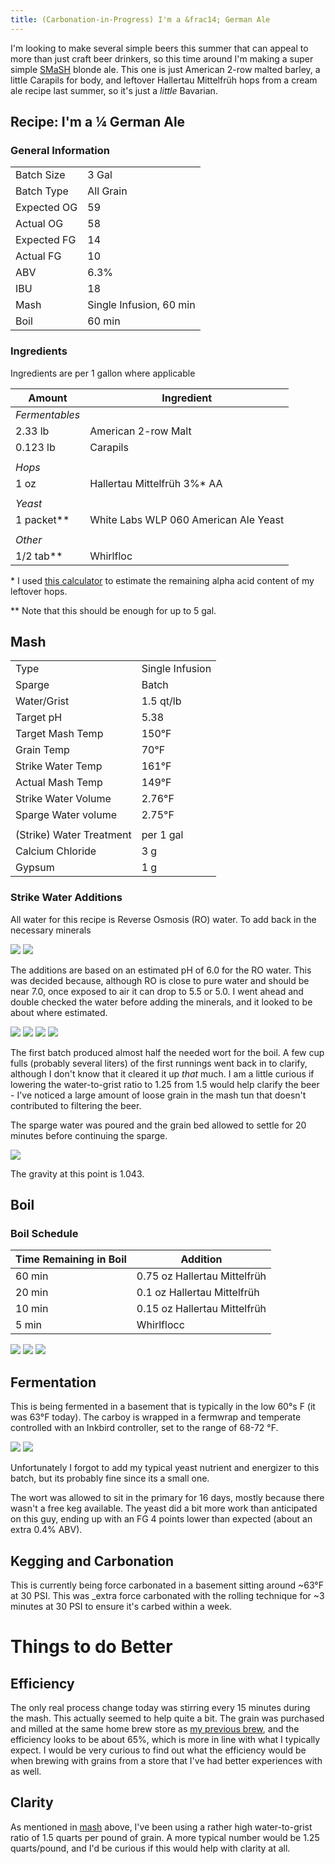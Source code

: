 ```yaml
---
title: (Carbonation-in-Progress) I'm a &frac14; German Ale
---
```


I'm looking to make several simple beers this summer that can appeal
to more than just craft beer drinkers, so this time around I'm making
a super simple [SMaSH](https://www.homebrewersassociation.org/how-to-brew/keeping-it-simple-with-smash-brewing/) blonde ale. This one is just
American 2-row malted barley, a little Carapils for body, and leftover
Hallertau Mittelfr&#252;h hops from a cream ale recipe last summer, so it's
just a _little_ Bavarian. 

## Recipe: I'm a &frac14; German Ale

### General Information

| | |
|-|-|
| Batch Size | 3 Gal |
| Batch Type | All Grain |
| Expected OG | 59 |
| Actual OG | 58 |
| Expected FG | 14 |
| Actual FG | 10 |
| ABV | 6.3% |
| IBU | 18 |
| Mash | Single Infusion, 60 min |
| Boil | 60 min |

### Ingredients

Ingredients are per 1 gallon where applicable

| Amount | Ingredient |
|-|-|
| _Fermentables_ | |
| 2.33 lb | American 2-row Malt |
| 0.123 lb | Carapils |
| | |
| _Hops_ | |
| 1 oz | Hallertau Mittelfr&#252;h 3%\* AA |
| | |
| _Yeast_ | |
| 1 packet\*\* |  White Labs WLP 060 American Ale Yeast | 
| | |
| _Other_ | |
| 1/2 tab\*\* | Whirlfloc | 

\* I used [this calculator](https://brewerslog.appspot.com/HopAlphaCalc)
to estimate the remaining alpha acid content of my leftover hops. 

\*\* Note that this should be enough for up to 5 gal.

## Mash

| | |
|-|-|
| Type | Single Infusion |
| Sparge | Batch |
| Water/Grist | 1.5 qt/lb |
| Target pH | 5.38 |
| Target Mash Temp | 150&deg;F |
| Grain Temp | 70&deg;F 
| Strike Water Temp | 161&deg;F |
| Actual Mash Temp | 149&deg;F |
| Strike Water Volume | 2.76&deg;F |
| Sparge Water volume | 2.75&deg;F |
| | |
| (Strike) Water Treatment | per 1 gal |
| Calcium Chloride | 3 g |
| Gypsum | 1 g |

### Strike Water Additions

All water for this recipe is Reverse Osmosis (RO) water. To add back in 
the necessary minerals 


<div class="grid-container">
  <img src="/images/posts/brews/2019-05-18-quarter-german/ro_ph.jpg" >
  <img src="/images/posts/brews/2019-05-18-quarter-german/water-treatment.jpg" >
</div>

The additions are based on an estimated pH of 6.0 for the RO water. This
was decided because, although RO is close to pure water and should be near
7.0, once exposed to air it can drop to 5.5 or 5.0. I went ahead and
double checked the water before adding the minerals, and it looked to be
about where estimated.

<div class="grid-container">
  <img src="/images/posts/brews/2019-05-18-quarter-german/mash_1.jpg" >
  <img src="/images/posts/brews/2019-05-18-quarter-german/mash_2.jpg" >
  <img src="/images/posts/brews/2019-05-18-quarter-german/mash_3.jpg" >
  <img src="/images/posts/brews/2019-05-18-quarter-german/mash_4.jpg" >
</div>

The first batch produced almost half the needed wort for the boil. A few cup fulls (probably several liters) of the first runnings went back in to clarify, although I don't know that it cleared it up _that_ much.
I am a little curious if lowering the water-to-grist ratio to 1.25 from 
1.5 would help clarify the beer - I've noticed a large amount of loose
grain in the mash tun that doesn't contributed to filtering the beer.

The sparge water was poured and the grain bed allowed to settle for 20 
minutes before continuing the sparge. 

<div class="grid-container">
  <img src="/images/posts/brews/2019-05-18-quarter-german/mash_5.jpg" >
</div>

The gravity at this point is 1.043.

## Boil 

### Boil Schedule

| Time Remaining in Boil | Addition |
|-|-|
| 60 min | 0.75 oz Hallertau Mittelfr&#252;h |
| 20 min | 0.1 oz Hallertau Mittelfr&#252;h | 
| 10 min | 0.15 oz Hallertau Mittelfr&#252;h |
| 5 min | Whirlflocc |

<div class="grid-container">
  <img src="/images/posts/brews/2019-05-18-quarter-german/boil_1.jpg" >
  <img src="/images/posts/brews/2019-05-18-quarter-german/boil_2.jpg" >
  <img src="/images/posts/brews/2019-05-18-quarter-german/boil_3.jpg" >
</div>

## Fermentation

This is being fermented in a basement that is typically in the low 60&deg;s F (it was 63&deg;F today). The carboy is wrapped in a fermwrap and
temperate controlled with an Inkbird controller, set to the range of 68-72 &deg;F.

<div class="grid-container">
  <img src="/images/posts/brews/2019-05-18-quarter-german/fermentation_1.jpg" > 
  <img src="/images/posts/brews/2019-05-18-quarter-german/fermentation_2.jpg" >
</div>

Unfortunately I forgot to add my typical yeast nutrient and energizer to 
this batch, but its probably fine since its a small one.

The wort was allowed to sit in the primary for 16 days, mostly because
there wasn't a free keg available. The yeast did a bit more work than
anticipated on this guy, ending up with an FG 4 points lower than
expected (about an extra 0.4% ABV).

## Kegging and Carbonation

This is currently being force carbonated
in a basement sitting around ~63&deg;F at 30 PSI. This was _extra
force carbonated with the rolling technique for ~3 minutes at 30 PSI
to ensure it's carbed within a week.

# Things to do Better

## Efficiency

The only real process change today was stirring every 15 minutes during
the mash. This actually seemed to help quite a bit. The grain was 
purchased and milled at the same home brew store as [my previous brew](/posts/brews/2019-05-06-dwights-honey-orange-wheat-v2.html),
and the efficiency looks to be about 65%, which is more in line with
what I typically expect. I would be very curious to find out what the 
efficiency would be when brewing with grains from a store that I've had
better experiences with as well.

## Clarity

As mentioned in [mash](#mash) above, I've been using a rather high 
water-to-grist ratio of 1.5 quarts per pound of grain. A more typical
number would be 1.25 quarts/pound, and I'd be curious if this would help
with clarity at all.
